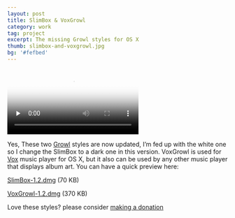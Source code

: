 ```yaml
---
layout: post
title: SlimBox & VoxGrowl
category: work
tag: project
excerpt: The missing Growl styles for OS X
thumb: slimbox-and-voxgrowl.jpg
bg: '#fefbed'
---
```


<video poster="{{ site.file }}/slimbox-voxgrowl.png" preload=none type=video/mp4 controls><source src="{{ site.file }}/slimbox-voxgrowl.mov"></video>

<div class=txt>
<p>Yes, These two <a href="http://growl.info/">Growl</a> styles are now updated, I’m fed up with the white one so I change the SlimBox to a dark one in this version. VoxGrowl is used for <a href="http://www.voxapp.uni.cc/">Vox</a> music player for OS X, but it also can be used by any other music player that displays album art. You can have a quick preview here:</p>

<p class=download><a href="{{ site.file }}/download/SlimBox-1.2.dmg">SlimBox-1.2.dmg</a> (70 KB)</p>

<p class=download><a href="{{ site.file }}/download/VoxGrowl-1.2.dmg">VoxGrowl-1.2.dmg</a> (370 KB)</p>

<p class=store>Love these styles? please consider <a href="{{ site.donate }}">making a donation</a></p>
</div>
